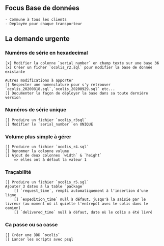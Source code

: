 ## Focus Base de données
    - Commune à tous les clients
    - Déployée pour chaque transporteur
    
## La demande urgente

### Numéros de série en hexadecimal
    [x] Modifier la colonne `serial_number` en champ texte sur une base 36
    [x] Créer un ficher `ocolis_r2.sql` pour modifier la base de donnée existante

    Autres modifications à apporter
    [] Respecter une nomenclature pour s'y retrouver `ocolis_20200818.sql`,`ocolis_20200929.sql` etc...
    [] Documenter la façon de déployer la base dans sa toute dernière version

### Numéros de série unique
    [] Produire un fichier `ocolis_r3sql`
    [] Modifier le `serial_number` en UNIQUE

### Volume plus simple à gérer
    [] Produire un fichier `ocolis_r4.sql`
    [] Renommer la colonne volume
    [] Ajout de deux colonnes `width` & `height`
        => elles ont à défaut la valeur 1

### Traçabilité
    [] Produire un fichier `ocolis_r5.sql`
    Ajouter 3 dates à la table `package`
        [] `request_time`, rempli automatiquement à l'insertion d'une ligne
        [] `expedition_time` null à défaut, jusqu'à la saisie par le livreur (au moment où il quiette l'entrepôt avec le colis dans le camion)
        [] `delivered_time` null à défaut, date où le colis a été livré

### Ca passe ou sa casse
    [] Créer une BDD `ocolis` 
    [] Lancer les scripts avec psql